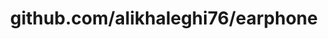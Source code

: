 ---
layout: post
title: github.com/alikhaleghi76/earphone
categories: link
tags: [انگلیسی, برنامه‌نویسی]
---